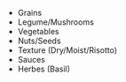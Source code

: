 - Grains
- Legume/Mushrooms
- Vegetables
- Nuts/Seeds
- Texture (Dry/Moist/Risotto)
- Sauces
- Herbes (Basil)